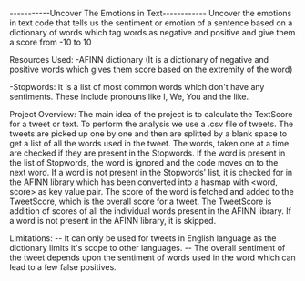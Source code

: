 -----------Uncover The Emotions in Text------------
Uncover the emotions in text code that tells us the sentiment or emotion of a sentence based on a dictionary of words which tag words as negative and positive and give them a score from -10 to 10

Resources Used:
  -AFINN dictionary (It is a dictionary of negative and positive words which gives them score based on the extremity of the word)
       
  -Stopwords: It is a list of most common words which don't have any sentiments. These include pronouns like I, We, You and the like. 
  
  Project Overview:
    The main idea of the project is to calculate the TextScore for a tweet or text. To perform the analysis we use a .csv file of tweets.
    The tweets are picked up one by one and then are splitted by a blank space to get a list of 
    all the words used in the tweet. The words, taken one at a time are checked if they are present in the Stopwords. If the word is present
    in the list of Stopwords, the word is ignored and the code moves on to the next word. If a word is not present in the Stopwords' list, it 
    is checked for in the AFINN library which has been converted into a hasmap with <word, score> as key value pair. The score of the word is 
    fetched and added to the TweetScore, which is the overall score for a tweet. The TweetScore is addition of scores of all the individual 
    words present in the AFINN library. If a word is not present in the AFINN library, it is skipped.
    
Limitations:
    -- It can only be used for tweets in English language as the dictionary limits it's scope to other languages.
    -- The overall sentiment of the tweet depends upon the sentiment of words used in the word which can lead to a few false positives.
